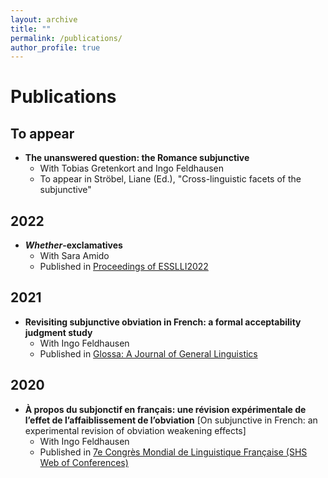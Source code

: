 ```yaml
---
layout: archive
title: ""
permalink: /publications/
author_profile: true
---
```


Publications
====

To appear
----
- **The unanswered question: the Romance subjunctive**
  - With Tobias Gretenkort and Ingo Feldhausen
  - To appear in Ströbel, Liane (Ed.), "Cross-linguistic facets of the subjunctive"

2022
----
- ***Whether*-exclamatives**
  - With Sara Amido
  - Published in [Proceedings of ESSLLI2022](https://uvaauas.figshare.com/ndownloader/files/36465219)

2021
----
- **Revisiting subjunctive obviation in French: a formal acceptability judgment study**
  - With Ingo Feldhausen
  - Published in [Glossa: A Journal of General Linguistics](https://www.glossa-journal.org/article/5439/galley/11191/download/)

2020
----
- **À propos du subjonctif en français: une révision expérimentale de l’effet de l’affaiblissement de l’obviation** [On subjunctive in French: an experimental revision of obviation weakening effects]
  - With Ingo Feldhausen
  - Published in [7e Congrès Mondial de Linguistique Française (SHS Web of Conferences)](https://www.shs-conferences.org/articles/shsconf/pdf/2020/06/shsconf_cmlf2020_14003.pdf)
